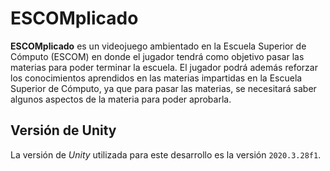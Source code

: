 # ESCOMplicado

**ESCOMplicado** es un videojuego ambientado en la Escuela Superior de Cómputo (ESCOM) en donde el jugador tendrá como objetivo pasar las materias para poder terminar la escuela. El jugador podrá además reforzar los conocimientos aprendidos en las materias impartidas en la Escuela Superior de Cómputo, ya que para pasar las materias, se necesitará saber algunos aspectos de la materia para poder aprobarla.

## Versión de Unity

La versión de *Unity* utilizada para este desarrollo es la versión `2020.3.28f1`.
